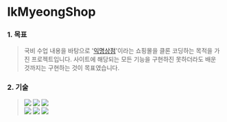 # IkMyeongShop
### 1. 목표
> 국비 수업 내용을 바탕으로 '[익명상점](https://www.ikmyeongshop.com)'이라는 쇼핑몰을 클론 코딩하는 목적을 가진 프로젝트입니다. 
> 사이트에 해당되는 모든 기능을 구현하진 못하더라도 배운 것까지는 구현하는 것이 목표였습니다.

### 2. 기술
> <img src="https://img.shields.io/badge/HTML-E34F26?style=for-the-badge&logo=HTML5&logoColor=black"> <img src="https://img.shields.io/badge/CSS-1572B6?style=for-the-badge&logo=CSS3&logoColor=black"> <img src="https://img.shields.io/badge/Java Script-F7DF1E?style=for-the-badge&logo=JavaScript&logoColor=black"><br>
> <img src="https://img.shields.io/badge/Spring boot-6DB33F?style=for-the-badge&logo=Spring boot&logoColor=black"> <img src="https://img.shields.io/badge/Spring Security-6DB33F?style=for-the-badge&logo=Spring Security&logoColor=black"> <img src="https://img.shields.io/badge/Thymeleaf-005F0F?style=for-the-badge&logo=Thymeleaf&logoColor=black"> 

